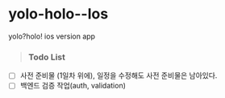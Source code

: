 # yolo-holo--Ios
yolo?holo! ios version app

> ### Todo List

- [ ] 사전 준비물 (1일차 위에), 일정을 수정해도 사전 준비물은 남아있다.
- [ ] 백엔드 검증 작업(auth, validation)
